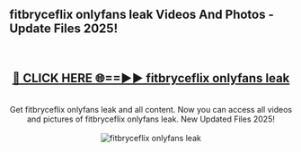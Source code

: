 <h2>fitbryceflix onlyfans leak Videos And Photos - Update Files 2025!</h2>
<br>
<div align="center">
<h2><a href="https://linkcuts.com/hfmhzwbr" rel="nofollow">🔴 CLICK HERE 🌐==►► fitbryceflix onlyfans leak</a></h2>
<br>
Get fitbryceflix onlyfans leak and all content. Now you can access all videos and pictures of fitbryceflix onlyfans leak. New Updated Files 2025!
<br>
<br>
<a href="https://linkcuts.com/hfmhzwbr" rel="nofollow" data-target="animated-image.originalLink"><img src="https://i.ibb.co.com/WyWwxjT/player-gif2.gif" alt="fitbryceflix onlyfans leak" style="max-width: 100%; display: inline-block;" data-target="animated-image.originalImage"></a>
</div>
<br>